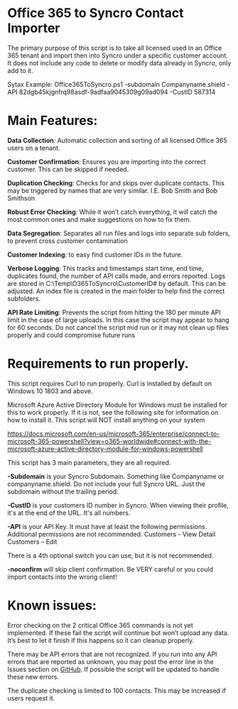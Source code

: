 # Office 365 to Syncro Contact Importer

The primary purpose of this script is to take all licensed used in an Office 365 tenant and import then into Syncro under a specific customer account. It does not include any code to delete or modify data already in Syncro, only add to it. 

Sytax Example:
Office365ToSyncro.ps1 -subdomain Companyname.shield -API 82dgb45kjgnfrq98asdf-9adfaa9045309g09ad094 -CustID 587314

# Main Features:

**Data Collection**: Automatic collection and sorting of all licensed Office 365 users on a tenant.

**Customer Confirmation**:  Ensures you are importing into the correct customer. This can be skipped if needed. 

**Duplication Checking**: Checks for and skips over duplicate contacts. This may be triggered by names that are very similar. I.E. Bob Smith and Bob Smithson

**Robust Error Checking**: While it won’t catch everything, it will catch the most common ones and make suggestions on how to fix them. 

**Data Segregation**: Separates all run files and logs into separate sub folders, to prevent cross customer contamination

**Customer Indexing**: to easy find customer IDs in the future. 

**Verbose Logging**: This tracks and timestamps start time, end time, duplicates found, the number of API calls made, and errors reported. Logs are stored in C:\Temp\O365ToSyncro\CustomerID# by default. This can be adjusted. An index file is created in the main folder to help find the correct subfolders. 

**API Rate Limiting**: Prevents the script from hitting the 180 per minute API limit in the case of large uploads. In this case the script may appear to hang for 60 seconds. Do not cancel the script mid run or it may not clean up files properly and could compromise future runs


# Requirements to run properly. 
This script requires Curl to run properly. Curl is installed by default on Windows 10 1803 and above.

Microsoft Azure Active Directory Module for Windows must be installed for this to work properly. If it is not, see the following site for information on how to install it. This script will NOT install anything on your system

https://docs.microsoft.com/en-us/microsoft-365/enterprise/connect-to-microsoft-365-powershell?view=o365-worldwide#connect-with-the-microsoft-azure-active-directory-module-for-windows-powershell

This script has 3 main parameters, they are all required.

**-Subdomain** is your Syncro Subdomain. Something like Companyname or companyname.shield. Do not include your full Syncro URL. Just the subdomain without the trailing period.

**-CustID** is your customers ID number in Syncro. When viewing their profile, it's at the end of the URL. It's all numbers.

**-API** is your API Key. It must have at least the following permissions. Additional permissions are not recommended.
Customers - View Detail
Customers – Edit 

There is a 4th optional switch you can use, but it is not recommended. 

**-noconfirm** will skip client confirmation. Be VERY careful or you could import contacts into the wrong client!

# Known issues:

Error checking on the 2 critical Office 365 commands is not yet implemented. If these fail the script will continue but won’t upload any data. It’s best to let it finish if this happens so it can cleanup properly. 

There may be API errors that are not recognized. If you run into any API errors that are reported as unknown, you may post the error line in the Issues section on [GitHub](https://github.com/SamanthaMotz/Office365ToSyncroContacts). If possible the script will be updated to handle these new errors.

The duplicate checking is limited to 100 contacts. This may be increased if users request it. 




